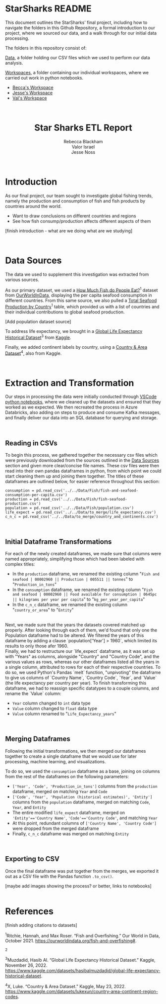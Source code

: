 <h1> StarSharks README </h1>
This document outlines the StarSharks' final project, including how to navigate the folders in this Github Repository, a formal introduction to our project, where we sourced our data, and a walk through for our initial data processing.

The folders in this repository consist of:

[Data](/Data/), a folder holding our CSV files which we used to perform our data analysis.

[Workspaces](/Workspaces/), a folder containing our individual workspaces, where we carried out work in python notebooks.
- [Becca's Workspace](/Workspaces/Becca_workspace/)
- [Jesse's Workspace](/Workspaces/Jesses_workspace/)
- [Val's Workspace](/Workspaces/Vals_workspace/)

<br>


<h1 style="text-align: center;">
Star Sharks ETL Report
</h1>
<p style="text-align: center;">
Rebecca Blackham<br>
Valor Israel<br>
Jesse Noss
</p>

<br>

# Introduction
As our final project, our team sought to investigate global fishing trends, namely the production and consumption of fish and fish products by countries around the world.

- Want to draw conclusions on different countries and regions
- See how fish consump/production affects different aspects of them

[finish introduction - what are we doing what are we studying]

<br>

# Data Sources
The data we used to supplement this investigation was extracted from various sources. 

As our primary dataset, we used a [How Much Fish do People Eat?](https://ourworldindata.org/fish-and-overfishing#how-much-fish-do-people-eat)<sup>1</sup> dataset from [OurWorldInData](https://ourworldindata.org/), displaying the per capita seafood consumption in different countries. From this same source, we also pulled a [Total Seafood Production by Country](https://ourworldindata.org/fish-and-overfishing#total-seafood-production-by-country)<sup>1</sup> table, which provided us with a list of countries and their individual contributions to global seafood production. 

[Add population dataset source]

To address life expectancy, we brought in a [Global Life Expectancy Historical Dataset](https://www.kaggle.com/datasets/hasibalmuzdadid/global-life-expectancy-historical-dataset)<sup>3</sup> from [Kaggle](https://www.kaggle.com/).

Finally, we added continent labels by country, using a [Country & Area Dataset](https://www.kaggle.com/datasets/lukexun/country-area-continent-region-codes)<sup>4</sup>, also from Kaggle. 

<br>

# Extraction and Transformation
Our steps in processing the data were initially conducted through [VSCode python notebooks](/Workspaces/Vals_workspace/global_.ipynb), where we cleaned up the datasets and ensured that they worked as we expected. We then recreated the process in Azure Databricks, also adding on steps to produce and consume Kafka messages, and finally deliver our data into an SQL database for querying and storage.

<br>

## Reading in CSVs
To begin this process, we gathered together the necessary csv files which were previously downloaded from the sources outlined in the [Data Sources](##-Data-Sources) section and given more clear/concise file names. These csv files were then read into their own pandas dataframes in python, from which point we could start cleaning them up and joining them together. The titles of these dataframes are outlined below, for easier reference throughout this section:

`consumption = pd.read_csv('../../Data/Fish/fish-and-seafood-consumption-per-capita.csv')`<br>
`production = pd.read_csv('../../Data/Fish/fish-seafood-production.csv')`<br>
`population = pd.read_csv('../../Data/Fish/population.csv')`<br>
`life_expect = pd.read_csv('../../Data/to_merge/life_expectancy.csv')`<br>
`c_n_c = pd.read_csv('../../Data/to_merge/country_and_continents.csv')`

<br>

## Initial Dataframe Transformations
For each of the newly created dataframes, we made sure that columns were named appropriately, simplifying those which had been labeled with complex titles: 

- In the `production` dataframe, we renamed the existing column "`Fish and seafood | 00002960 || Production | 005511 || tonnes`" to "`Production_in_tons`"
- In the `consumption` dataframe, we renamed the existing column "`Fish and seafood | 00002960 || Food available for consumption | 0645pc || kilograms per year per capita`" to "`kg_per_year_per_capita`"
- In the `c_n_c` dataframe, we renamed the existing column "`country_or_area`" to "`Entity`"

<br>
Next, we made sure that the years the datasets covered matched up properly. After looking through each of them, we'd found that only one the Population dataframe had to be altered. We filtered the years of this dataframe by adding a clause `population['Year'] > 1960`, which limited its results to only those afer 1960. 

<br>
Finally, we had to restructure our `life_expect` dataframe, as it was set up with "Years" as columns, alongside "Country" and "Country Code", and the various values as rows, whereas our other dataframes listed all the years in a single column, attributed to rows for each of their respective countries. To do so, we used Python's Pandas `melt` function, "unpivoting" the dataframe to give us columns of `Country Name`, `Country Code`, `Year`, and `Value` (the life expectancy per country per year). To finish transforming this dataframe, we had to reassign specific datatypes to a couple columns, and rename the `Value` column:

- `Year` column changed to `int` data type
- `Value` column changed to `float` data type
- `Value` column renamed to "`Life_Expectancy_years`"

<br>

## Merging Dataframes
Following the initial transformations, we then merged our dataframes together to create a single dataframe that we would use for later processing, machine learning, and visualizations.

To do so, we used the `consumption` dataframe as a base, joining on columns from the rest of the dataframes on the following parameters:

- `['Year', 'Code', 'Production_in_tons']` columns from the `production` dataframe, merged on matching `Year` and `Code`
- `['Code', 'Year', 'Population (historical estimates)', 'Entity']` columns from the `population` dataframe, merged on matching `Code`, `Year`, and `Entity`
- The entire modified `life_expect` dataframe, merged on `'Entity'=='Country Name'`, `'Code'=='Country Code'`, and matching `Year`
- At this point, redundant columns of `['Country Name', 'Country Code']` were dropped from the merged dataframe
- Finally, `c_n_c` dataframe was merged on matching `Entity`

<br>

## Exporting to CSV
Once the final dataframe was put together from the merges, we exported it out as a CSV file with the Pandas function `.to_csv()`.

[maybe add images showing the process? or better, links to notebooks]
<br>
<br>

# References
[finish adding citations to datasets]

<sup>1</sup>Ritchie, Hannah, and Max Roser. “Fish and Overfishing.” Our World in Data, October 2021. https://ourworldindata.org/fish-and-overfishing#. 

<sup>2</sup>

<sup>3</sup>Muzdadid, Hasib Al. “Global Life Expectancy Historical Dataset.” Kaggle, November 26, 2022. https://www.kaggle.com/datasets/hasibalmuzdadid/global-life-expectancy-historical-dataset. 

<sup>4</sup>X, Luke. “Country &amp; Area Dataset.” Kaggle, May 23, 2022. https://www.kaggle.com/datasets/lukexun/country-area-continent-region-codes. 